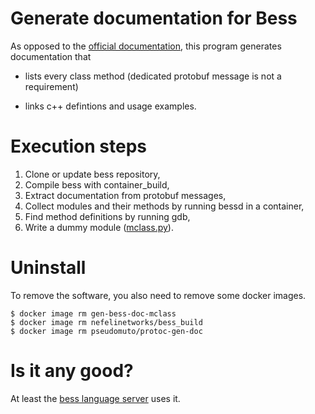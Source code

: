 # Generate documentation for Bess

As opposed to the [official
documentation](https://github.com/NetSys/bess/wiki/Built-In-Modules-and-Ports),
this program generates documentation that

* lists every class method (dedicated protobuf message is not a
  requirement)

* links c++ defintions and usage examples.

# Execution steps

1. Clone or update bess repository,
1. Compile bess with container_build,
1. Extract documentation from protobuf messages,
1. Collect modules and their methods by running bessd in a container,
1. Find method definitions by running gdb,
1. Write a dummy module ([mclass.py](https://github.com/nemethf/bess-language-server/blob/develop/bessls/extra/mclass.py)).

# Uninstall

To remove the software, you also need to remove some docker images.
```
$ docker image rm gen-bess-doc-mclass
$ docker image rm nefelinetworks/bess_build
$ docker image rm pseudomuto/protoc-gen-doc
```

# Is it any good?

At least the [bess language
server](https://github.com/nemethf/bess-language-server) uses it.

